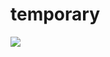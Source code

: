 # temporary


<img src=https://mms.businesswire.com/media/20200224005354/en/658229/23/hackerone_logo_black.jpg>
